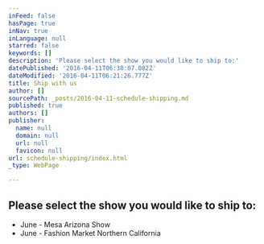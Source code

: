 ```yaml
---
inFeed: false
hasPage: true
inNav: true
inLanguage: null
starred: false
keywords: []
description: 'Please select the show you would like to ship to:'
datePublished: '2016-04-11T06:30:07.082Z'
dateModified: '2016-04-11T06:21:26.777Z'
title: Ship with us
author: []
sourcePath: _posts/2016-04-11-schedule-shipping.md
published: true
authors: []
publisher:
  name: null
  domain: null
  url: null
  favicon: null
url: schedule-shipping/index.html
_type: WebPage

---
```

## Please select the show you would like to ship to:

* June - Mesa Arizona Show
* June - Fashion Market Northern California
